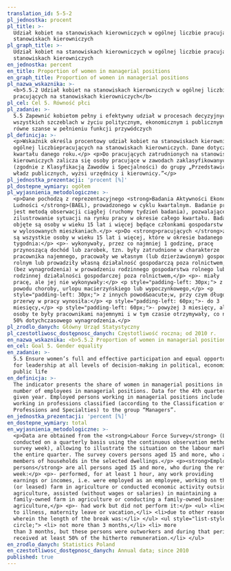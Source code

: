 ```yaml
---
translation_id: 5-5-2
pl_jednostka: procent
pl_title: >-
  Udział kobiet na stanowiskach kierowniczych w ogólnej liczbie pracujących na
  stanowiskach kierowniczych
pl_graph_title: >-
  Udział kobiet na stanowiskach kierowniczych w ogólnej liczbie pracujących na
  stanowiskach kierowniczych
en_jednostka: percent
en_title: Proportion of women in managerial positions
en_graph_title: Proportion of women in managerial positions
pl_nazwa_wskaznika: >-
  <b>5.5.2 Udział kobiet na stanowiskach kierowniczych w ogólnej liczbie
  pracujących na stanowiskach kierowniczych</b>
pl_cel: Cel 5. Równość płci
pl_zadanie: >-
  5.5 Zapewnić kobietom pełny i efektywny udział w procesach decyzyjnych na
  wszystkich szczeblach w życiu politycznym, ekonomicznym i publicznym oraz
  równe szanse w pełnieniu funkcji przywódczych
pl_definicja: >-
  <p>Wskaźnik określa procentowy udział kobiet na stanowiskach kierowniczych w
  ogólnej liczbiepracujących na stanowiskach kierowniczych. Dane dotyczą IV
  kwartału danego roku.</p> <p>Do pracujących zatrudnionych na stanowiskach
  kierowniczych zalicza się osoby pracujące w zawodach zaklasyfikowanych
  (zgodnie z Klasyfikacją Zawodów i Specjalności) do grupy „Przedstawiciele
  władz publicznych, wyżsi urzędnicy i kierownicy.”</p>
pl_jednostka_prezentacji: 'procent [%]'
pl_dostepne_wymiary: ogółem
pl_wyjasnienia_metodologiczne: >-
  <p>Dane pochodzą z reprezentacyjnego <strong>Badania Aktywności Ekonomicznej
  Ludności </strong>(BAEL), prowadzonego w cyklu kwartalnym. Badanie prowadzone
  jest metodą obserwacji ciągłej (ruchomy tydzień badania), pozwalającej na
  zilustrowanie sytuacji na rynku pracy w okresie całego kwartału. Badaniem
  objęte są osoby w wieku 15 lat i więcej będące członkami gospodarstw domowych
  w wylosowanych mieszkaniach.</p> <p>Do <strong>pracujących </strong>zaliczane
  są wszystkie osoby w wieku 15 lat i więcej, które w okresie badanego
  tygodnia:</p> <p>- wykonywały, przez co najmniej 1 godzinę, pracę
  przynoszącą dochód lub zarobek, tzn. były zatrudnione w charakterze
  pracownika najemnego, pracowały we własnym (lub dzierżawionym) gospodarstwie
  rolnym lub prowadziły własną działalność gospodarczą poza rolnictwem, pomagały
  (bez wynagrodzenia) w prowadzeniu rodzinnego gospodarstwa rolnego lub
  rodzinnej działalności gospodarczej poza rolnictwem,</p> <p>- miały
  pracę, ale jej nie wykonywały:</p> <p style="padding-left: 30px;"> z
  powodu choroby, urlopu macierzyńskiego lub wypoczynkowego,</p> <p
  style="padding-left: 30px;"> z innych powod&oacute;w, przy czym długość
  przerwy w pracy wynosiła:</p> <p style="padding-left: 60px;">- do 3
  miesięcy,</p> <p style="padding-left: 60px;">- powyżej 3 miesięcy, ale
  osoby te były pracownikami najemnymi i w tym czasie otrzymywały, co najmniej
  50% dotychczasowego wynagrodzenia.</p>
pl_zrodlo_danych: Główny Urząd Statystyczny
pl_czestotliwosc_dostępnosc_danych: Częstotliwość roczna; od 2010 r.
en_nazwa_wskaznika: <b>5.5.2 Proportion of women in managerial positions</b>
en_cel: Goal 5. Gender equality
en_zadanie: >-
  5.5 Ensure women’s full and effective participation and equal opportunities
  for leadership at all levels of decision-making in political, economic and
  public life
en_definicja: >-
  The indicator presents the share of women in managerial positions in the total
  number of employees in managerial positions. Data for the 4th quarter of a
  given year. Employed persons working in managerial positions include those
  working in professions classified (according to the Classification of
  Professions and Specialties) to the group “Managers”.
en_jednostka_prezentacji: 'percent [%]'
en_dostepne_wymiary: total
en_wyjasnienia_metodologiczne: >-
  <p>Data are obtained from the <strong>Labour Force Survey</strong> (LFS)
  conducted on a quarterly basis using the continuous observation method (mobile
  survey week), allowing to illustrate the situation on the labour market during
  the entire quarter. The survey covers persons aged 15 and more, who are
  members of households in the selected dwellings.</p> <p><strong>Employed
  persons</strong> are all persons aged 15 and more, who during the reference
  week:</p> <p>- performed, for at least 1 hour, any work providing
  earnings or incomes, i.e. were employed as an employee, working on their own
  (or leased) farm in agriculture or conducted economic activity outside
  agriculture, assisted (without wages or salaries) in maintaining a
  family-owned farm in agriculture or conducting a family-owned business outside
  agriculture,</p> <p>- had work but did not perform it:</p> <ul> <li>due
  to illness, maternity leave or vacation,</li> <li>due to other reasons,
  wherein the length of the break was:</li> </ul> <ul style="list-style-type:
  circle;"> <li> not more than 3 months,</li> <li> more
  than 3 months, but these persons were outworkers and during that period
  received at least 50% of the hitherto remuneration.</li> </ul>
en_zrodlo_danych: Statistics Poland
en_czestotliwosc_dostępnosc_danych: Annual data; since 2010
published: true
---
```

